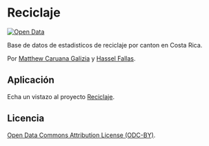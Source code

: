 # Reciclaje #

[![Open Data](http://assets.okfn.org/images/ok_buttons/od_80x15_blue.png)](http://opendefinition.org/)

Base de datos de estadisticos de reciclaje por canton en Costa Rica.

Por [Matthew Caruana Galizia](https://twitter.com/mcaruanagalizia) y [Hassel Fallas](https://twitter.com/HasselFallas).

## Aplicación ##

Echa un vistazo al proyecto [Reciclaje](https://github.com/investigacion/reciclaje).

## Licencia ##

[Open Data Commons Attribution License (ODC-BY)](http://opendatacommons.org/licenses/by/1.0/).

